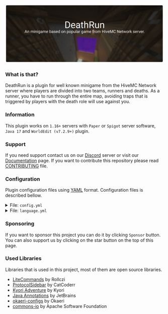 ![Header](./.github/assets/image/header.png)

### What is that?
DeathRun is a plugin for well known minigame from the HiveMC Network server where players are divided into two teams, runners and deaths. As a runner, you have to run through the entire map, avoiding traps that is triggered by players with the death role will use against you.

### Information
This plugin works on ``1.16+`` servers with ``Paper`` or ``Spigot`` server software, ``Java 17`` and ``WorldEdit (v7.2.9+)`` plugin.

### Support
If you need support contact us on our [Discord](https://discord.gg/C8dF6zkYff) server or visit our [Documentation](https://www.mrstudios.pl/documentation) page. If you want to contribute this repository please read [CONTRIBUTING](CONTRIBUTING.md) file.

### Configuration

Plugin configuration files using [YAML](https://yaml.org/) format. Configuration files is described bellow.

<details>
    <summary>File: <code>config.yml</code></summary>

```yaml
#  
# ------------------------------------------------------------------------
#                               INFORMATION
# ------------------------------------------------------------------------
#  
#  This is configuration file for DeathRun plugin, if you found any issue 
#  contact with us through Discord or create issue on GitHub. If you need
#  help with configuration visit https://mrstudios.pl/documentation.
#  

# ------------------------------------------------------------------------
#                                GENERAL
# ------------------------------------------------------------------------

# Lobby Server Name
server: dr-lobby-1

# Minimum amount of players that is needed to game start.
arena-min-players: 5

# Amount of players with 'DEATH' role on arena.
arena-deaths-amount: 1

# Amount of time that runners have to complete run. (in seconds)
arena-game-time: 600

# Amount of time that is needed to game start.
arena-pre-starting-time: 30

# Amount of time before start barrier will be removed.
arena-starting-time: 10

# Amount of time before players on server will be moved to lobby.
arena-end-delay: 10

# Amount of time before trap can be used again.
arena-trap-delay: 20

# Max ,,survivable`` distance that player can fall.
arena-max-fall-distance: 8

# ------------------------------------------------------------------------
#                                 EFFECTS
# ------------------------------------------------------------------------
block-effects:
  - block: EMERALD_BLOCK
    effect: JUMP
    amplifier: 7
    duration: 1.5
  - block: REDSTONE_BLOCK
    effect: SPEED
    amplifier: 5
    duration: 1.5

# ------------------------------------------------------------------------
#                                BOOSTERS
# ------------------------------------------------------------------------
boosters:
  - slot: 0
    power: 2.5
    delay: 10
    item:
      name: <green>Booster <gray>(Right Click)
      material: FEATHER
    delayItem:
      name: <red>Booster <gray>(<delay> seconds)
      material: FEATHER
    direction: FORWARD
    sound: ENTITY_BLAZE_AMBIENT

# ------------------------------------------------------------------------
#                                SOUNDS
# ------------------------------------------------------------------------
arena-sound-pre-starting: BLOCK_NOTE_BLOCK_PLING
arena-sound-starting: ENTITY_EXPERIENCE_ORB_PICKUP
arena-sound-started: ENTITY_ENDER_DRAGON_GROWL
arena-sound-checkpoint-reached: ENTITY_EXPERIENCE_ORB_PICKUP
arena-sound-trap-delay: ENTITY_VILLAGER_NO
arena-sound-player-death: ENTITY_SKELETON_DEATH
```

</details>

<details>
    <summary>File: <code>language.yml</code></summary>

```yaml
#  
# ------------------------------------------------------------------------
#                               INFORMATION
# ------------------------------------------------------------------------
#  
#  This is configuration file for DeathRun plugin, if you found any issue 
#  contact with us through Discord or create issue on GitHub. If you need
#  help with configuration visit https://mrstudios.pl/documentation.
#  

# ------------------------------------------------------------------------
#                                  GENERAL
# ------------------------------------------------------------------------
chat-message-no-permissions: <red>You don't have permissions to this command.
chat-message-arena-player-joined: <gray><player> <yellow>has joined. <aqua>(<currentPlayers>/<maxPlayers>)
chat-message-arena-player-left: <gray><player> <yellow>has quit.
chat-message-arena-starting-timer: <yellow>Game starts in <gold><timer> seconds<yellow>.
chat-message-arena-player-finished: <reset> <white><b>FINISH ></b> <gray>Player <gold><player>
  <gray>has finished game in <white><seconds> seconds<gray>. <dark_gray>(#<finishPosition>)
chat-message-arena-game-start-runner:
  - <reset>
  - <reset>   <gold><b>*</b> <gray>You are <green>Runner<gray>.
  - <reset>   <white><b>*</b> <gray>Your task is complete run in shortest possible time,
    during this task interfering player will trigger various traps.
  - <reset>
chat-message-arena-game-start-death:
  - <reset>
  - <reset>   <gold><b>*</b> <gray>You are <red>Death<gray>.
  - <reset>   <white><b>*</b> <gray>Your task is to disturb runners by launching traps.
  - <reset>
chat-message-game-end-spectator:
  - <reset>
  - <reset>   <gold><b>*</b> <gray>You are <dark_gray>Spectator<gray>.
  - <reset>   <white><b>*</b> <gray>Now you can follow other players.
  - <reset>

# ------------------------------------------------------------------------
#                                  TITLES
# ------------------------------------------------------------------------
arena-pre-starting-title: <red><timer>
arena-pre-starting-subtitle: <reset>
arena-starting-title: <red><timer>
arena-starting-subtitle: <reset>
arena-death-title: <red>YOU DIED!
arena-death-subtitle: <yellow>Don't give up! Try again!
arena-checkpoint-title: <yellow>CHECKPOINT!
arena-checkpoint-subtitle: <gold>You reached <yellow>#<checkpoint> checkpoint<gold>.
arena-finish-title: <dark_aqua><b>FINISH
arena-finish-subtitle: <gray>Your position is <white>#<position><gray>.
arena-game-end-title: <red><b>GAME END!
arena-game-end-subtitle: <reset>
arena-move-server-title: <aqua>Waiting..
arena-move-server-subtitle: <gray>You will be transferred to lobby in <white><endTimer>
  seconds<gray>.

# ------------------------------------------------------------------------
#                               SCOREBOARD
# ------------------------------------------------------------------------
arena-scoreboard-title: <yellow><b>DEATH RUN
arena-scoreboard-lines-waiting:
  - <reset>
  - '<white>Map: <green><map>'
  - '<white>Players: <green><currentPlayers>/<maxPlayers>'
  - <reset>
  - <white>Waiting..
  - <reset>
  - <yellow>www.mrstudios.pl
arena-scoreboard-lines-starting:
  - <reset>
  - '<white>Map: <green><map>'
  - '<white>Players: <green><currentPlayers>/<maxPlayers>'
  - <reset>
  - <white>Start in <green><timer> seconds
  - <reset>
  - <yellow>www.mrstudios.pl
arena-scoreboard-lines-playing:
  - <reset>
  - '<white>Time: <green><timeFormatted>'
  - '<white>Role: <green><role>'
  - <reset>
  - '<white>Runners: <green><runners>'
  - '<white>Deaths: <red><deaths>'
  - <reset>
  - '<white>Map: <green><map>'
  - <reset>
  - <yellow>www.mrstudios.pl

# ------------------------------------------------------------------------
#                               HOLOGRAMS
# ------------------------------------------------------------------------
arena-hologram-trap-delayed: <red><delay> seconds

# ------------------------------------------------------------------------
#                                 ROLES
# ------------------------------------------------------------------------
arena-roles-runner-name: <green>Runner
arena-roles-death-name: <red>Death
arena-roles-spectator-name: <gray>Spectator

# ------------------------------------------------------------------------
#                                 ITEMS
# ------------------------------------------------------------------------
arena-item-leave-name: <red>Leave <gray>(Right Click)
```

</details>

### Sponsoring
If you want to sponsor this project you can do it by clicking ``Sponsor`` button. You can also support us by clicking on the star button on the top of this page.

### Used Libraries
Libraries that is used in this project, most of them are open source libraries.
- [LiteCommands](https://github.com/Rollczi/LiteCommands) by Rollczi
- [ProtocolSidebar](https://github.com/CatCoderr/ProtocolSidebar) by CatCoderr
- [Kyori Adventure](https://github.com/KyoriPowered/adventure) by Kyori
- [Java Annotations](https://github.com/JetBrains/java-annotations) by JetBrains
- [okaeri-configs](https://github.com/OkaeriPoland/okaeri-configs) by Okaeri
- [commons-io](https://github.com/apache/commons-io) by Apache Software Foundation